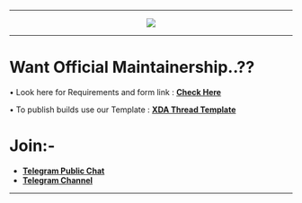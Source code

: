 -----------------------------------------------------------------------------

<p align="center">
  <img src="https://user-images.githubusercontent.com/29405483/138906221-1ddd1b9c-c1d2-49da-8cb7-2931749bc9dd.png" />
</p>

-----------------------------------------------------------------------------

Want Official Maintainership..??
=================================

• Look here for Requirements and form link : [**Check Here**](https://github.com/SuperiorOS-Devices/official_devices/blob/twelve/README.md)

• To publish builds use our Template : [**XDA Thread Template**](https://github.com/SuperiorOS/superior_extras/blob/master/XDA-Thread%20Template-twelve.txt)

Join:-
======

* [**Telegram Public Chat**](https://t.me/superioros)
* [**Telegram Channel**](https://t.me/superior_os)


----------------------------------------------------------------------------